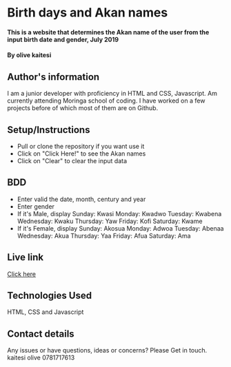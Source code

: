 # Birth days and Akan names
#### This is a website that determines the Akan name of the user from the input birth date and gender, July 2019
#### By **olive kaitesi**
## Author's information
I am a junior developer with proficiency in HTML and CSS, Javascript. Am currently attending Moringa school of coding. I have worked on a few projects before of which most of them are on Github.
## Setup/Instructions
* Pull or clone the repository if you want use it
* Click on "Click Here!" to see the Akan names
* Click on "Clear" to clear the input data
## BDD
* Enter  valid the date, month, century and year
* Enter gender
* If it's Male, display
Sunday: Kwasi
Monday: Kwadwo
Tuesday: Kwabena
Wednesday: Kwaku
Thursday:  Yaw
Friday: Kofi
Saturday: Kwame
* If it's Female, display
Sunday: Akosua
Monday: Adwoa
Tuesday: Abenaa
Wednesday: Akua
Thursday:  Yaa
Friday: Afua
Saturday: Ama
## Live link
[Click here](https://github.com/Olive-26/Birth-names.git/)
## Technologies Used
HTML, CSS and Javascript
## Contact details
 Any issues or have questions, ideas or concerns? 
  Please Get in touch.
  kaitesi olive
  0781717613